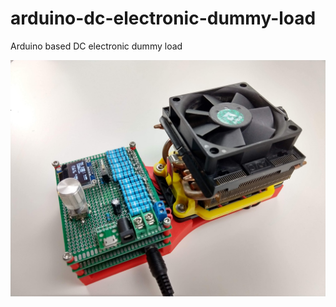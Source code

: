 # arduino-dc-electronic-dummy-load
Arduino based DC electronic dummy load 

![Screenshot](doc/device.jpg)

